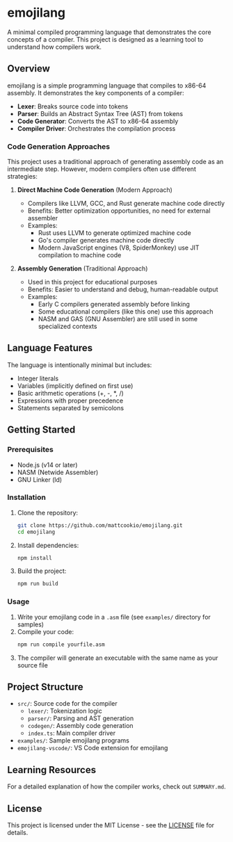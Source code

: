 # emojilang

A minimal compiled programming language that demonstrates the core concepts of a compiler. This project is designed as a learning tool to understand how compilers work.

## Overview

emojilang is a simple programming language that compiles to x86-64 assembly. It demonstrates the key components of a compiler:

- **Lexer**: Breaks source code into tokens
- **Parser**: Builds an Abstract Syntax Tree (AST) from tokens
- **Code Generator**: Converts the AST to x86-64 assembly
- **Compiler Driver**: Orchestrates the compilation process

### Code Generation Approaches

This project uses a traditional approach of generating assembly code as an intermediate step. However, modern compilers often use different strategies:

1. **Direct Machine Code Generation** (Modern Approach)

   - Compilers like LLVM, GCC, and Rust generate machine code directly
   - Benefits: Better optimization opportunities, no need for external assembler
   - Examples:
     - Rust uses LLVM to generate optimized machine code
     - Go's compiler generates machine code directly
     - Modern JavaScript engines (V8, SpiderMonkey) use JIT compilation to machine code

2. **Assembly Generation** (Traditional Approach)
   - Used in this project for educational purposes
   - Benefits: Easier to understand and debug, human-readable output
   - Examples:
     - Early C compilers generated assembly before linking
     - Some educational compilers (like this one) use this approach
     - NASM and GAS (GNU Assembler) are still used in some specialized contexts

## Language Features

The language is intentionally minimal but includes:

- Integer literals
- Variables (implicitly defined on first use)
- Basic arithmetic operations (+, -, \*, /)
- Expressions with proper precedence
- Statements separated by semicolons

## Getting Started

### Prerequisites

- Node.js (v14 or later)
- NASM (Netwide Assembler)
- GNU Linker (ld)

### Installation

1. Clone the repository:

   ```bash
   git clone https://github.com/mattcookio/emojilang.git
   cd emojilang
   ```

2. Install dependencies:

   ```bash
   npm install
   ```

3. Build the project:
   ```bash
   npm run build
   ```

### Usage

1. Write your emojilang code in a `.asm` file (see `examples/` directory for samples)
2. Compile your code:
   ```bash
   npm run compile yourfile.asm
   ```
3. The compiler will generate an executable with the same name as your source file

## Project Structure

- `src/`: Source code for the compiler
  - `lexer/`: Tokenization logic
  - `parser/`: Parsing and AST generation
  - `codegen/`: Assembly code generation
  - `index.ts`: Main compiler driver
- `examples/`: Sample emojilang programs
- `emojilang-vscode/`: VS Code extension for emojilang

## Learning Resources

For a detailed explanation of how the compiler works, check out `SUMMARY.md`.

## License

This project is licensed under the MIT License - see the [LICENSE](LICENSE) file for details.
